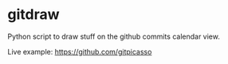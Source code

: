 # gitdraw

Python script to draw stuff on the github commits calendar view.

Live example: https://github.com/gitpicasso
